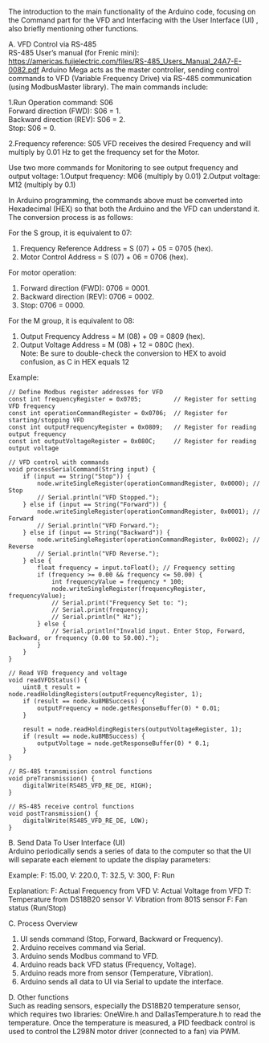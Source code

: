 The introduction to the main functionality of the Arduino code, focusing on the Command part for the VFD and Interfacing with the User Interface (UI) , also briefly mentioning other functions.

A. VFD Control via RS-485  
RS-485 User’s manual (for Frenic mini): https://americas.fujielectric.com/files/RS-485_Users_Manual_24A7-E-0082.pdf
Arduino Mega acts as the master controller, sending control commands to VFD (Variable Frequency Drive) via RS-485 communication (using ModbusMaster library). The main commands include:

1.Run Operation command: S06  
Forward direction (FWD): S06 = 1.  
Backward direction (REV): S06 = 2.  
Stop: S06 = 0.  

2.Frequency reference: S05
VFD receives the desired Frequency and will multiply by 0.01 Hz to get the frequency set for the Motor.

Use two more commands for Monitoring to see output frequency and output voltage:
1.Output frequency: M06 (multiply by 0.01)
2.Output voltage: M12 (multiply by 0.1)

In Arduino programming, the commands above must be converted into Hexadecimal (HEX) so that both the Arduino and the VFD can understand it. The conversion process is as follows:

For the S group, it is equivalent to 07:
1. Frequency Reference Address = S (07) + 05 = 0705 (hex).
2. Motor Control Address = S (07) + 06 = 0706 (hex).

For motor operation:
1. Forward direction (FWD): 0706 = 0001.
2. Backward direction (REV): 0706 = 0002.
3. Stop: 0706 = 0000.

For the M group, it is equivalent to 08:
1. Output Frequency Address = M (08) + 09 = 0809 (hex).
2. Output Voltage Address = M (08) + 12 = 080C (hex).  
Note: Be sure to double-check the conversion to HEX to avoid confusion, as C in HEX equals 12

Example:
```
// Define Modbus register addresses for VFD
const int frequencyRegister = 0x0705;         // Register for setting VFD frequency
const int operationCommandRegister = 0x0706;  // Register for starting/stopping VFD
const int outputFrequencyRegister = 0x0809;   // Register for reading output frequency
const int outputVoltageRegister = 0x080C;     // Register for reading output voltage

// VFD control with commands
void processSerialCommand(String input) {
    if (input == String("Stop")) {
        node.writeSingleRegister(operationCommandRegister, 0x0000); // Stop
        // Serial.println("VFD Stopped.");
    } else if (input == String("Forward")) {
        node.writeSingleRegister(operationCommandRegister, 0x0001); // Forward
        // Serial.println("VFD Forward.");
    } else if (input == String("Backward")) {
        node.writeSingleRegister(operationCommandRegister, 0x0002); // Reverse
        // Serial.println("VFD Reverse.");
    } else {
        float frequency = input.toFloat(); // Frequency setting
        if (frequency >= 0.00 && frequency <= 50.00) {
            int frequencyValue = frequency * 100;
            node.writeSingleRegister(frequencyRegister, frequencyValue);
            // Serial.print("Frequency Set to: ");
            // Serial.print(frequency);
            // Serial.println(" Hz");
        } else {
            // Serial.println("Invalid input. Enter Stop, Forward, Backward, or frequency (0.00 to 50.00).");
        }
    }
}

// Read VFD frequency and voltage
void readVFDStatus() {
    uint8_t result = node.readHoldingRegisters(outputFrequencyRegister, 1);
    if (result == node.ku8MBSuccess) {
        outputFrequency = node.getResponseBuffer(0) * 0.01;
    }

    result = node.readHoldingRegisters(outputVoltageRegister, 1);
    if (result == node.ku8MBSuccess) {
        outputVoltage = node.getResponseBuffer(0) * 0.1;
    }
}

// RS-485 transmission control functions
void preTransmission() {
    digitalWrite(RS485_VFD_RE_DE, HIGH);
}

// RS-485 receive control functions
void postTransmission() {
    digitalWrite(RS485_VFD_RE_DE, LOW);
}
```

B. Send Data To User Interface (UI)  
Arduino periodically sends a series of data to the computer so that the UI will separate each element to update the display parameters:  

Example: F: 15.00, V: 220.0, T: 32.5, V: 300, F: Run

Explanation:
F: Actual Frequency from VFD
V: Actual Voltage from VFD
T: Temperature from DS18B20 sensor
V: Vibration from 801S sensor
F: Fan status (Run/Stop)

C. Process Overview
1. UI sends command (Stop, Forward, Backward or Frequency).
2. Arduino receives command via Serial.
3. Arduino sends Modbus command to VFD.
4. Arduino reads back VFD status (Frequency, Voltage).
5. Arduino reads more from sensor (Temperature, Vibration).
6. Arduino sends all data to UI via Serial to update the interface.

D. Other functions  
Such as reading sensors, especially the DS18B20 temperature sensor, which requires two libraries: OneWire.h and DallasTemperature.h to read the temperature.
Once the temperature is measured, a PID feedback control is used to control the L298N motor driver (connected to a fan) via PWM.
